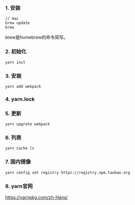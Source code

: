 ### 1. 安装
```
// mac
brew update
brew 
```
brew是homebrew的命令简写。

### 2. 初始化
```
yarn init
```
### 3. 安装
```
yarn add webpack
```
### 4. yarn.lock

### 5. 更新
```
yarn upgrate webpack
```
### 6. 列表
```
yarn cache ls
```
### 7. 国内镜像
```
yarn config set registry https://registry.npm.taobao.org
```
### 8. yarn官网
https://yarnpkg.com/zh-Hans/
